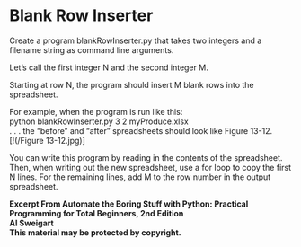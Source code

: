 
# Blank Row Inserter

Create a program blankRowInserter.py that takes two integers and a filename string as command line arguments.

Let’s call the first integer N and the second integer M.

Starting at row N, the program should insert M blank rows into the spreadsheet.

For example, when the program is run like this:  
python blankRowInserter.py 3 2 myProduce.xlsx  
. . . the “before” and “after” spreadsheets should look like Figure 13-12.  
[!(/Figure 13-12.jpg)]

You can write this program by reading in the contents of the spreadsheet. Then, when writing out the new spreadsheet, use a for loop to copy the first N lines. For the remaining lines, add M to the row number in the output spreadsheet.

**Excerpt From Automate the Boring Stuff with Python: Practical Programming for Total Beginners, 2nd Edition  
Al Sweigart  
This material may be protected by copyright.**